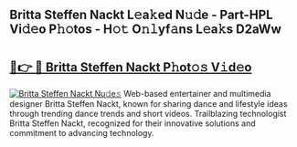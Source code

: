 ## Britta Steffen Nackt L𝚎a𝚔ed N𝚞𝚍e - Part-HPL Vi𝚍𝚎o P𝚑𝚘tos - H𝚘𝚝 O𝚗𝚕yf𝚊ns L𝚎a𝚔s D2aWw

# <h2><a href="http://kf354w.oniu.top/?m=Britta+Steffen+Nackt">🔗👉 🔴 Britta Steffen Nackt P𝚑ot𝚘𝚜 V𝚒d𝚎o</a></h2>

[![Britta Steffen Nackt Nu𝚍e𝚜](https://i.imgur.com/0qMVB7G.gif)](http://kf354w.oniu.top/?m=Britta+Steffen+Nackt)
Web-based entertainer and multimedia designer Britta Steffen Nackt, known for sharing dance and lifestyle ideas through trending dance trends and short videos. Trailblazing technologist Britta Steffen Nackt, recognized for their innovative solutions and commitment to advancing technology.  
